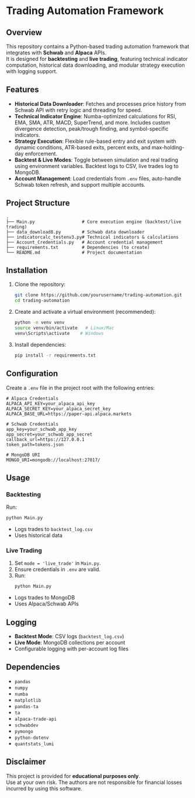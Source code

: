 # Trading Automation Framework

## Overview
This repository contains a Python-based trading automation framework that integrates with **Schwab** and **Alpaca** APIs.  
It is designed for **backtesting** and **live trading**, featuring technical indicator computation, historical data downloading, and modular strategy execution with logging support.

## Features
- **Historical Data Downloader**: Fetches and processes price history from Schwab API with retry logic and threading for speed.
- **Technical Indicator Engine**: Numba-optimized calculations for RSI, EMA, SMA, ATR, MACD, SuperTrend, and more. Includes custom divergence detection, peak/trough finding, and symbol-specific indicators.
- **Strategy Execution**: Flexible rule-based entry and exit system with dynamic conditions, ATR-based exits, percent exits, and max-holding-day enforcement.
- **Backtest & Live Modes**: Toggle between simulation and real trading using environment variables. Backtest logs to CSV, live trades log to MongoDB.
- **Account Management**: Load credentials from `.env` files, auto-handle Schwab token refresh, and support multiple accounts.

## Project Structure
```
.
├── Main.py                  # Core execution engine (backtest/live trading)
├── data_download8.py        # Schwab data downloader
├── indicatorcalc_testenv3.py# Technical indicators & calculations
├── Account_Credentials.py   # Account credential management
├── requirements.txt         # Dependencies (to create)
└── README.md                # Project documentation
```

## Installation
1. Clone the repository:
   ```bash
   git clone https://github.com/yourusername/trading-automation.git
   cd trading-automation
   ```

2. Create and activate a virtual environment (recommended):
   ```bash
   python -m venv venv
   source venv/bin/activate   # Linux/Mac
   venv\Scripts\activate    # Windows
   ```

3. Install dependencies:
   ```bash
   pip install -r requirements.txt
   ```

## Configuration
Create a `.env` file in the project root with the following entries:
```env
# Alpaca Credentials
ALPACA_API_KEY=your_alpaca_api_key
ALPACA_SECRET_KEY=your_alpaca_secret_key
ALPACA_BASE_URL=https://paper-api.alpaca.markets

# Schwab Credentials
app_key=your_schwab_app_key
app_secret=your_schwab_app_secret
callback_url=https://127.0.0.1
token_path=tokens.json

# MongoDB URI
MONGO_URI=mongodb://localhost:27017/
```

## Usage
### Backtesting
Run:
```bash
python Main.py
```
- Logs trades to `backtest_log.csv`
- Uses historical data

### Live Trading
1. Set `mode = 'live_trade'` in `Main.py`.
2. Ensure credentials in `.env` are valid.
3. Run:
   ```bash
   python Main.py
   ```
- Logs trades to MongoDB
- Uses Alpaca/Schwab APIs

## Logging
- **Backtest Mode**: CSV logs (`backtest_log.csv`)
- **Live Mode**: MongoDB collections per account
- Configurable logging with per-account log files

## Dependencies
- `pandas`
- `numpy`
- `numba`
- `matplotlib`
- `pandas-ta`
- `ta`
- `alpaca-trade-api`
- `schwabdev`
- `pymongo`
- `python-dotenv`
- `quantstats_lumi`

## Disclaimer
This project is provided for **educational purposes only**.  
Use at your own risk. The authors are not responsible for financial losses incurred by using this software.
